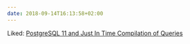 ```yaml
---
date: 2018-09-14T16:13:58+02:00
---
```


Liked: [PostgreSQL 11 and Just In Time Compilation of Queries](https://www.citusdata.com/blog/2018/09/11/postgresql-11-just-in-time/)
